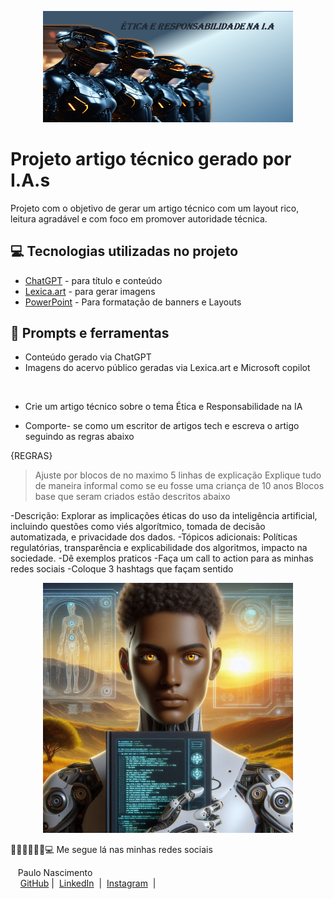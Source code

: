 


<p align="center">
  <img 
    src="Assets/Capa.png"
    width="400"  
  />
</p>

# Projeto artigo técnico gerado por I.A.s

Projeto com o objetivo de gerar um artigo técnico com um layout rico, leitura agradável e com foco em promover autoridade técnica.


## 💻 Tecnologias utilizadas no projeto

- [ChatGPT](https://chat.openai.com/) - para título e conteúdo
- [Lexica.art](https://lexica.art/) - para gerar imagens
- [PowerPoint](https://www.microsoft.com/en/microsoft-365/powerpoint) - Para formatação de banners e Layouts


## 📄 Prompts e ferramentas

- Conteúdo gerado via ChatGPT
- Imagens do acervo público geradas via Lexica.art e Microsoft copilot
<br/>


- Crie um artigo técnico sobre o tema Ética e Responsabilidade na IA

- Comporte- se como um escritor de artigos tech e escreva o artigo seguindo as regras abaixo

{REGRAS}
> Ajuste por blocos de no maximo 5 linhas de explicação
> Explique tudo de maneira informal como se eu fosse uma criança de 10 anos
> Blocos base que seram criados estão descritos abaixo

-Descrição: Explorar as implicações éticas do uso da inteligência artificial, incluindo questões como viés algorítmico, tomada de decisão automatizada, e privacidade dos dados.
-Tópicos adicionais: Políticas regulatórias, transparência e explicabilidade dos algoritmos, impacto na sociedade.
-Dê exemplos praticos 
-Faça um call to action para as minhas redes sociais 
-Coloque 3 hashtags que façam sentido


 

<p align="center">
  <img 
    src="Assets/Eu robô.jpg"
    width="400"  
  />
</p>
 🏃‍♂️🏃‍♂️🏃‍♂️💻 Me segue lá nas minhas redes sociais
 <p>&nbsp&nbsp&nbspPaulo Nascimento<br>
    &nbsp&nbsp&nbsp
     <a href="https://github.com/Palex85">
    GitHub</a>&nbsp;|&nbsp;
    <a href="www.linkedin.com/in/paulo-nascimento-7147408b/
">LinkedIn</a>
&nbsp;|&nbsp;
<a href="https://www.instagram.com/p.a_nasci/">
    Instagram</a>
&nbsp;|&nbsp;</p>
